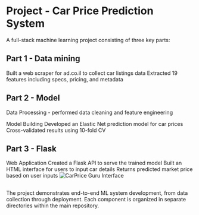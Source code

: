 # Project - Car Price Prediction System
A full-stack machine learning project consisting of three key parts:

## Part 1 - Data mining  
Built a web scraper for ad.co.il to collect car listings data
Extracted 19 features including specs, pricing, and metadata

## Part 2 - Model
Data Processing - performed data cleaning and feature engineering

Model Building Developed an Elastic Net prediction model for car prices
Cross-validated results using 10-fold CV

## Part 3 - Flask
Web Application
Created a Flask API to serve the trained model
Built an HTML interface for users to input car details
Returns predicted market price based on user inputs
![CarPrice Guru Interface](https://github.com/user-attachments/assets/3fe5064e-7a7b-473a-bcfc-1d32c9d47d5b)

## 
The project demonstrates end-to-end ML system development, from data collection through deployment. Each component is organized in separate directories within the main repository.
